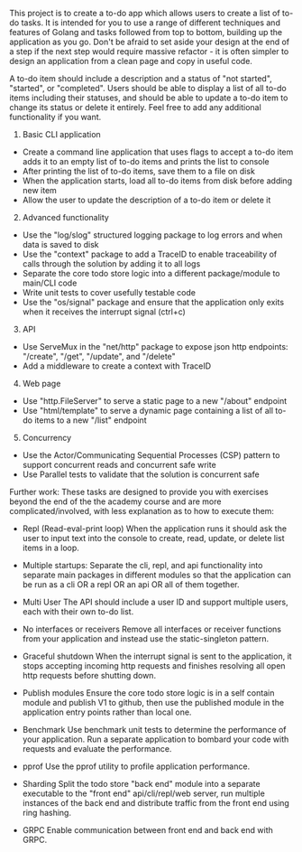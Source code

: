 This project is to create a to-do app which allows users to create a list of to-do tasks. It is intended for you to use a range of different techniques and features of Golang and tasks followed from top to bottom, building up the application as you go. Don't be afraid to set aside your design at the end of a step if the next step would require massive refactor - it is often simpler to design an application from a clean page and copy in useful code.

A to-do item should include a description and a status of "not started", "started", or "completed". Users should be able to display a list of all to-do items including their statuses, and should be able to update a to-do item to change its status or delete it entirely. Feel free to add any additional functionality if you want.


1) Basic CLI application
- Create a command line application that uses flags to accept a to-do item adds it to an empty list of to-do items and prints the list to console
- After printing the list of to-do items, save them to a file on disk
- When the application starts, load all to-do items from disk before adding new item
- Allow the user to update the description of a to-do item or delete it
2) Advanced functionality
- Use the "log/slog" structured logging package to log errors and when data is saved to disk
- Use the "context" package to add a TraceID to enable traceability of calls through the solution by adding it to all logs
- Separate the core todo store logic into a different package/module to main/CLI code
- Write unit tests to cover usefully testable code
- Use the "os/signal" package and ensure that the application only exits when it receives the interrupt signal (ctrl+c)
3) API
- Use ServeMux in the "net/http" package to expose json http endpoints: "/create", "/get", "/update", and "/delete"
- Add a middleware to create a context with TraceID
4) Web page
- Use "http.FileServer" to serve a static page to a new "/about" endpoint
- Use "html/template" to serve a dynamic page containing a list of all to-do items to a new "/list" endpoint
5) Concurrency
- Use the Actor/Communicating Sequential Processes (CSP) pattern to support concurrent reads and concurrent safe write
- Use Parallel tests to validate that the solution is concurrent safe

Further work:
These tasks are designed to provide you with exercises beyond the end of the the academy course and are more complicated/involved, with less explanation as to how to execute them:

- Repl (Read-eval-print loop)
When the application runs it should ask the user to input text into the console to create, read, update, or delete list items in a loop.

- Multiple startups:
Separate the cli, repl, and api functionality into separate main packages in different modules so that the application can be run as a cli OR a repl OR an api OR all of them together.

- Multi User
The API should include a user ID and support multiple users, each with their own to-do list.

- No interfaces or receivers
Remove all interfaces or receiver functions from your application and instead use the static-singleton pattern.

- Graceful shutdown
When the interrupt signal is sent to the application, it stops accepting incoming http requests and finishes resolving all open http requests before shutting down.

- Publish modules
Ensure the core todo store logic is in a self contain module and publish V1 to github, then use the published module in the application entry points rather than local one.

- Benchmark
Use benchmark unit tests to determine the performance of your application. Run a separate application to bombard your code with requests and evaluate the performance.

- pprof
Use the pprof utility to profile application performance.

- Sharding
Split the todo store "back end" module into a separate executable to the "front end" api/cli/repl/web server, run multiple instances of the back end and distribute traffic from the front end using ring hashing.

- GRPC
Enable communication between front end and back end with GRPC.